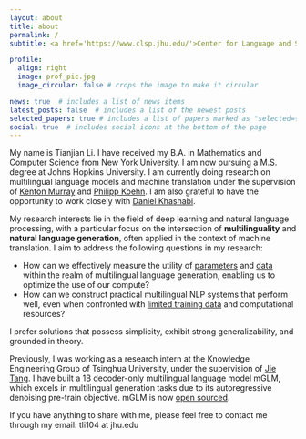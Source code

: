 ```yaml
---
layout: about
title: about
permalink: /
subtitle: <a href='https://www.clsp.jhu.edu/'>Center for Language and Speech Processing</a>,  <a href='https://www.jhu.edu/'>Johns Hopkins University</a>

profile:
  align: right
  image: prof_pic.jpg
  image_circular: false # crops the image to make it circular

news: true  # includes a list of news items
latest_posts: false  # includes a list of the newest posts
selected_papers: true # includes a list of papers marked as "selected={true}"
social: true  # includes social icons at the bottom of the page
---
```


My name is Tianjian Li. I have received my B.A. in Mathematics and Computer Science from New York University. I am now pursuing a M.S. degree at Johns Hopkins University. I am currently doing research on multilingual language models and machine translation under the supervision of [Kenton Murray](https://kentonmurray.com/) and [Philipp Koehn](https://www.cs.jhu.edu/~phi/). I am also grateful to have the opportunity to work closely with [Daniel Khashabi](https://danielkhashabi.com/).

My research interests lie in the field of deep learning and natural language processing, with a particular focus on the intersection of **multilinguality** and **natural language generation**, often applied in the context of machine translation. I aim to address the following questions in my research:

- How can we effectively measure the utility of [parameters](https://tianjianl.github.io/assets/Weighted_Freezing_preprint.pdf) and [data](https://tianjianl.github.io/assets/ent_iclr_preprint.pdf) within the realm of multilingual language generation, enabling us to optimize the use of our compute? 
- How can we construct practical multilingual NLP systems that perform well, even when confronted with [limited training data](https://arxiv.org/abs/2305.17325) and computational resources? 

I prefer solutions that possess simplicity, exhibit strong generalizability, and grounded in theory.

Previously, I was working as a research intern at the Knowledge Engineering Group of Tsinghua University, under the supervision of [Jie Tang](http://keg.cs.tsinghua.edu.cn/jietang/). I have built a 1B decoder-only multilingual language model mGLM, which excels in multilingual generation tasks due to its autoregressive denoising pre-train objective. mGLM is now [open sourced](https://github.com/THUDM/Multilingual-GLM).

If you have anything to share with me, please feel free to contact me through my email: tli104 at jhu.edu


